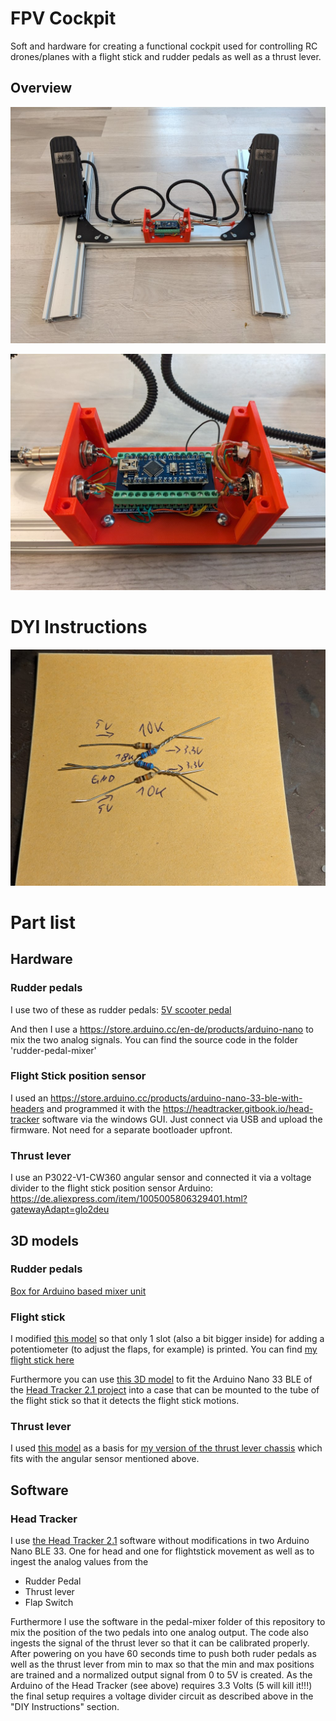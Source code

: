 # FPV Cockpit
Soft and hardware for creating a functional cockpit used for controlling RC drones/planes with a flight stick and rudder pedals as well as a thrust lever.

## Overview

![Rudder Pedals](https://github.com/feffe81/fpv-cockpit-controller/blob/More-docs/images/pedals.jpg)

![Pedal Mixer](https://github.com/feffe81/fpv-cockpit-controller/blob/More-docs/images/pedal_mixer_box.jpg)

# DYI Instructions

![Voltage Divider](https://github.com/feffe81/fpv-cockpit-controller/blob/More-docs/images/voltage_divider.jpg)

# Part list

## Hardware
### Rudder pedals
I use two of these as rudder pedals: [5V scooter pedal](https://www.amazon.de/XFUYI-Elektro-Scooter-Fu%C3%9Fpedal-Gasgriff-E-Elektro-Dreirad-Pedal-Geschwindigkeitsregelung-Braun/dp/B0DZCVHP1T/ref=sr_1_52?__mk_de_DE=%C3%85M%C3%85%C5%BD%C3%95%C3%91&crid=1AF7EJG1U2Q8Q&dib=eyJ2IjoiMSJ9.0zo3uY2syh4c520tf6m-wx2U24Q27wWn2Y6a9vBiXjw26Ukakg27CDL59ZUhxyvHg3t4bipouGHzhsgzciDN3QyfNE_a5mj5hg54hcWFHmIO2fspOHSD_cFuyrQN6Sb5zM9uoIgV5NSL0Ee8SIC2dWLel4ODeAQJa-fDfLHWdtYFjavNMAnKJ2LuDS6dj8QMcucVpfrAnThVmA-x65RubmEKHFya8YazTCQIy0pZLpew46xIV-phQhXBz4gUkmtGIetZRRSXLr2y6V3aLY-sfqvpp4iDX7w9OYCuG3DY4ZM.uREC5iUgX4aYnahMFY9sXlDJ5pyNyYcXpcXJsZi-2Uw&dib_tag=se&keywords=5v+scooter+pedal&qid=1745588133&sprefix=5v+scoote+rpeda%2Caps%2C133&sr=8-52)

And then I use a https://store.arduino.cc/en-de/products/arduino-nano to mix the two analog signals. You can find the source code in the folder 'rudder-pedal-mixer'

### Flight Stick position sensor
I used an https://store.arduino.cc/products/arduino-nano-33-ble-with-headers and programmed it with the https://headtracker.gitbook.io/head-tracker software via the windows GUI. Just connect via USB and upload the firmware. Not need for a separate bootloader upfront.

### Thrust lever
I use an P3022-V1-CW360 angular sensor and connected it via a voltage divider to the flight stick position sensor Arduino: https://de.aliexpress.com/item/1005005806329401.html?gatewayAdapt=glo2deu

## 3D models
### Rudder pedals
[Box for Arduino based mixer unit](https://www.printables.com/model/1281219-case-for-arduino-nano-breakout-board)

### Flight stick
I modified [this model](https://www.printables.com/model/202391-digital-arcade-flightstick-3-the-raptor-stl-versio) so that only 1 slot (also a bit bigger inside) for adding a potentiometer (to adjust the flaps, for example) is printed. You can find [my flight stick here](https://www.printables.com/model/1276597-flight-stick-for-real-fpv-rc-cockpit) 

Furthermore you can use [this 3D model](https://www.printables.com/model/1287979-case-for-arduino-nano-33-ble-for-my-rc-fpv-flight) to fit the Arduino Nano 33 BLE of the [Head Tracker 2.1 project](https://headtracker.gitbook.io/head-tracker) into a case that can be mounted to the tube of the flight stick so that it detects the flight stick motions.

### Thrust lever
I used [this model](https://www.printables.com/model/903412-big-lever) as a basis for [my version of the thrust lever chassis](https://www.printables.com/model/1281225-thrust-lever-for-rc-fpv-cockpit) which fits with the angular sensor mentioned above.
 
## Software

### Head Tracker
I use [the Head Tracker 2.1](https://headtracker.gitbook.io/head-tracker) software without modifications in two Arduino Nano BLE 33. One for head and one for flightstick movement as well as to ingest the analog values from the
* Rudder Pedal
* Thrust lever
* Flap Switch
  
Furthermore I use the software in the pedal-mixer folder of this repository to mix the position of the two pedals into one analog output. The code also ingests the signal of the thrust lever so that it can be calibrated properly. After powering on you have 60 seconds time to push both ruder pedals as well as the thrust lever from min to max so that the min and max positions are trained and a normalized output signal from 0 to 5V is created. As the Arduino of the Head Tracker (see above) requires 3.3 Volts (5 will kill it!!!) the final setup requires a voltage divider circuit as described above in the "DIY Instructions" section. 
